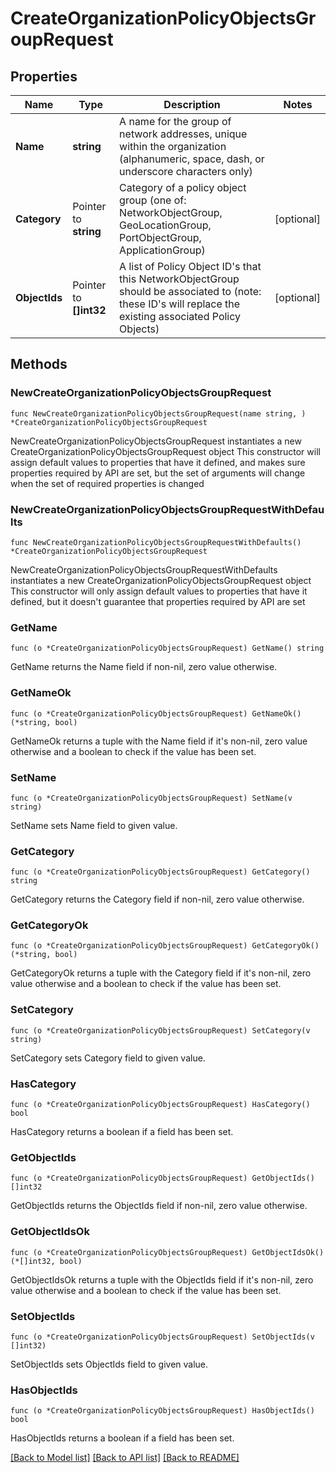 # CreateOrganizationPolicyObjectsGroupRequest

## Properties

Name | Type | Description | Notes
------------ | ------------- | ------------- | -------------
**Name** | **string** | A name for the group of network addresses, unique within the organization (alphanumeric, space, dash, or underscore characters only) | 
**Category** | Pointer to **string** | Category of a policy object group (one of: NetworkObjectGroup, GeoLocationGroup, PortObjectGroup, ApplicationGroup) | [optional] 
**ObjectIds** | Pointer to **[]int32** | A list of Policy Object ID&#39;s that this NetworkObjectGroup should be associated to (note: these ID&#39;s will replace the existing associated Policy Objects) | [optional] 

## Methods

### NewCreateOrganizationPolicyObjectsGroupRequest

`func NewCreateOrganizationPolicyObjectsGroupRequest(name string, ) *CreateOrganizationPolicyObjectsGroupRequest`

NewCreateOrganizationPolicyObjectsGroupRequest instantiates a new CreateOrganizationPolicyObjectsGroupRequest object
This constructor will assign default values to properties that have it defined,
and makes sure properties required by API are set, but the set of arguments
will change when the set of required properties is changed

### NewCreateOrganizationPolicyObjectsGroupRequestWithDefaults

`func NewCreateOrganizationPolicyObjectsGroupRequestWithDefaults() *CreateOrganizationPolicyObjectsGroupRequest`

NewCreateOrganizationPolicyObjectsGroupRequestWithDefaults instantiates a new CreateOrganizationPolicyObjectsGroupRequest object
This constructor will only assign default values to properties that have it defined,
but it doesn't guarantee that properties required by API are set

### GetName

`func (o *CreateOrganizationPolicyObjectsGroupRequest) GetName() string`

GetName returns the Name field if non-nil, zero value otherwise.

### GetNameOk

`func (o *CreateOrganizationPolicyObjectsGroupRequest) GetNameOk() (*string, bool)`

GetNameOk returns a tuple with the Name field if it's non-nil, zero value otherwise
and a boolean to check if the value has been set.

### SetName

`func (o *CreateOrganizationPolicyObjectsGroupRequest) SetName(v string)`

SetName sets Name field to given value.


### GetCategory

`func (o *CreateOrganizationPolicyObjectsGroupRequest) GetCategory() string`

GetCategory returns the Category field if non-nil, zero value otherwise.

### GetCategoryOk

`func (o *CreateOrganizationPolicyObjectsGroupRequest) GetCategoryOk() (*string, bool)`

GetCategoryOk returns a tuple with the Category field if it's non-nil, zero value otherwise
and a boolean to check if the value has been set.

### SetCategory

`func (o *CreateOrganizationPolicyObjectsGroupRequest) SetCategory(v string)`

SetCategory sets Category field to given value.

### HasCategory

`func (o *CreateOrganizationPolicyObjectsGroupRequest) HasCategory() bool`

HasCategory returns a boolean if a field has been set.

### GetObjectIds

`func (o *CreateOrganizationPolicyObjectsGroupRequest) GetObjectIds() []int32`

GetObjectIds returns the ObjectIds field if non-nil, zero value otherwise.

### GetObjectIdsOk

`func (o *CreateOrganizationPolicyObjectsGroupRequest) GetObjectIdsOk() (*[]int32, bool)`

GetObjectIdsOk returns a tuple with the ObjectIds field if it's non-nil, zero value otherwise
and a boolean to check if the value has been set.

### SetObjectIds

`func (o *CreateOrganizationPolicyObjectsGroupRequest) SetObjectIds(v []int32)`

SetObjectIds sets ObjectIds field to given value.

### HasObjectIds

`func (o *CreateOrganizationPolicyObjectsGroupRequest) HasObjectIds() bool`

HasObjectIds returns a boolean if a field has been set.


[[Back to Model list]](../README.md#documentation-for-models) [[Back to API list]](../README.md#documentation-for-api-endpoints) [[Back to README]](../README.md)


